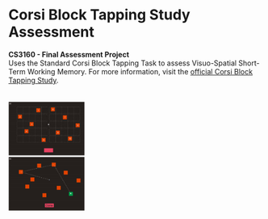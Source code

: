 # Corsi Block Tapping Study Assessment
**CS3160 - Final Assessment Project**
<br>
Uses the Standard Corsi Block Tapping Task to assess Visuo-Spatial Short-Term Working Memory. For more information, visit the [official Corsi Block Tapping Study](https://www.ncbi.nlm.nih.gov/pmc/articles/PMC5619435/#:~:text=The%20Corsi%20block%2Dtapping%20test%20was%20developed%20in%201971%20as,memory%20with%20minimal%20verbal%20mediation.&text=The%20test%20requires%20the%20maintenance,for%20a%20pathway%20between%20objects.).
<br>
<br>
<br>
<img width="30%" src="assets/img/blocktest.jpg">
